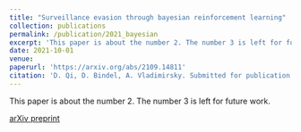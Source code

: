 ```yaml
---
title: "Surveillance evasion through bayesian reinforcement learning"
collection: publications
permalink: /publication/2021_bayesian
excerpt: 'This paper is about the number 2. The number 3 is left for future work.'
date: 2021-10-01
venue:
paperurl: 'https://arxiv.org/abs/2109.14811'
citation: 'D. Qi, D. Bindel, A. Vladimirsky. Submitted for publication.'
---
```

This paper is about the number 2. The number 3 is left for future work.

[arXiv preprint](https://arxiv.org/abs/2109.14811)
